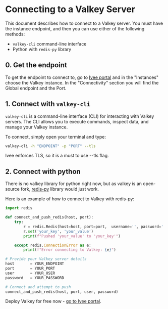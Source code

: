 # Connecting to a Valkey Server

This document describes how to connect to a Valkey server. You must have the instance endpoint, and then you can use either of the following methods: 
* `valkey-cli` command-line interface
* Python with `redis-py` library

## 0. Get the endpoint

To get the endpoint to connect to, go to [Ivee portal](https://app.ivee.cloud) and in the "Instances" choose the Valkey instance. 
In the "Connectivity" section you will find the Global endpoint and the Port.

## 1. Connect with `valkey-cli`

`valkey-cli` is a command-line interface (CLI) for interacting with Valkey servers. 
The CLI allows you to execute commands, inspect data, and manage your Valkey instance.

To connect, simply open your terminal and type:

```bash
valkey-cli -h "ENDPOINT" -p "PORT" --tls
```
Ivee enforces TLS, so it is a must to use --tls flag.

## 2. Connect with python

There is no valkey library for python right now, but as valkey is an open-source fork,
[redis-py](https://github.com/redis/redis-py) library would just work.

Here is an example of how to connect to Valkey with redis-py:
```python
import redis

def connect_and_push_redis(host, port):
    try:
        r = redis.Redis(host=host, port=port,  username='', password='', ssl=True)
        r.set('your_key', 'your_value')
        print(f"Pushed 'your_value' to 'your_key'")

    except redis.ConnectionError as e:
        print(f"Error connecting to Valkey: {e}")

# Provide your Valkey server details
host       = YOUR_ENDPOINT
port       = YOUR_PORT
user       = YOUR_USER
password   = YOUR_PASSWORD

# Connect and attempt to push
connect_and_push_redis(host, port, user, password)
```

Deploy Valkey for free now - [go to Ivee portal](https://app.ivee.cloud).
